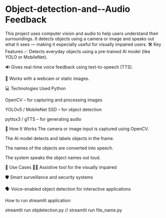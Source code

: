 # Object-detection-and--Audio Feedback
This project uses computer vision and audio to help users understand their surroundings. It detects objects using a camera or image and speaks out what it sees — making it especially useful for visually impaired users.
🛠️ Key Features
✅ Detects everyday objects using a pre-trained AI model (like YOLO or MobileNet).

🔊 Gives real-time voice feedback using text-to-speech (TTS).

🎥 Works with a webcam or static images.

💻 Technologies Used
Python

OpenCV – for capturing and processing images

YOLOv5 / MobileNet SSD – for object detection

pyttsx3 / gTTS – for generating audio

🚀 How It Works
The camera or image input is captured using OpenCV.

The AI model detects and labels objects in the frame.

The names of the objects are converted into speech.

The system speaks the object names out loud.

🌟 Use Cases
🧑‍🦯 Assistive tool for the visually impaired

🛡️ Smart surveillance and security systems

🗣️ Voice-enabled object detection for interactive applications


How to run streamlit application:

streamlit run objdetection.py        // streamlit run file_name.py

